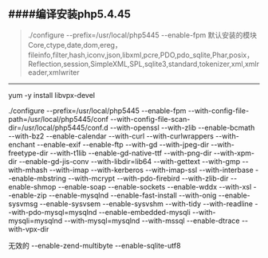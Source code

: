 ####编译安装php5.4.45
------
> ./configure --prefix=/usr/local/php5445 --enable-fpm 
> 默认安装的模块  Core,ctype,date,dom,ereg，fileinfo,filter,hash,iconv,json,libxml,pcre,PDO,pdo_sqlite,Phar,posix，Reflection,session,SimpleXML,SPL,sqlite3,standard,tokenizer,xml,xmlreader,xmlwriter

-----

yum -y install libvpx-devel

./configure --prefix=/usr/local/php5445 --enable-fpm --with-config-file-path=/usr/local/php5445/conf --with-config-file-scan-dir=/usr/local/php5445/conf.d --with-openssl --with-zlib --enable-bcmath --with-bz2 --enable-calendar --with-curl --with-curlwrappers --with-enchant --enable-exif --enable-ftp --with-gd --with-jpeg-dir --with-freetype-dir --with-t1lib --enable-gd-native-ttf --with-png-dir --with-xpm-dir --enable-gd-jis-conv --with-libdir=lib64 --with-gettext --with-gmp --with-mhash --with-imap --with-kerberos --with-imap-ssl --with-interbase --enable-mbstring --with-mcrypt --with-pdo-firebird --with-zlib-dir --enable-shmop --enable-soap --enable-sockets  --enable-wddx --with-xsl --enable-zip --enable-mysqlnd --enable-fast-install --with-onig --enable-sysvmsg --enable-sysvsem --enable-sysvshm --with-tidy --with-readline  --with-pdo-mysql=mysqlnd --enable-embedded-mysqli --with-mysqli=mysqlnd --with-mysql=mysqlnd --with-mssql --enable-dtrace --with-vpx-dir 




无效的 
--enable-zend-multibyte
--enable-sqlite-utf8

     
